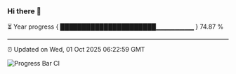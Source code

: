 ### Hi there 👋

⏳ Year progress { ██████████████████████▁▁▁▁▁▁▁▁ } 74.87 %

---

⏰ Updated on Wed, 01 Oct 2025 06:22:59 GMT

![Progress Bar CI](https://github.com/liununu/liununu/workflows/Progress%20Bar%20CI/badge.svg)
